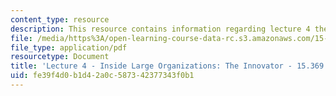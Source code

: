 ```yaml
---
content_type: resource
description: This resource contains information regarding lecture 4 the innovator.
file: /media/https%3A/open-learning-course-data-rc.s3.amazonaws.com/15-369-seminar-in-corporate-entrepreneurship-fall-2015/fe39f4d0b1d42a0c587342377343f0b1_MIT15_639F15_Lecture4.pdf
file_type: application/pdf
resourcetype: Document
title: 'Lecture 4 - Inside Large Organizations: The Innovator - 15.369 - Fall 2015'
uid: fe39f4d0-b1d4-2a0c-5873-42377343f0b1
---
```

